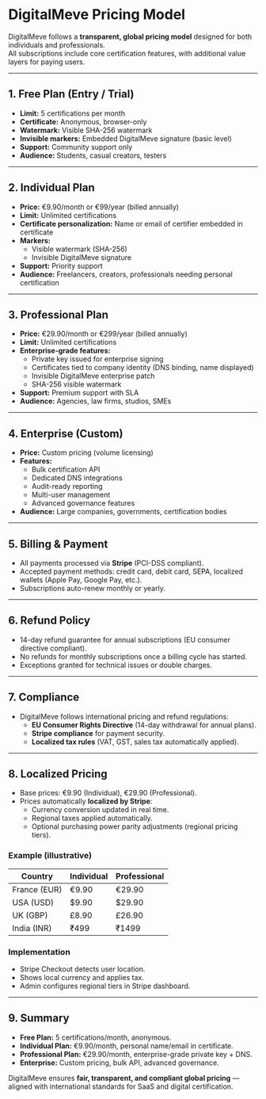 # DigitalMeve Pricing Model

DigitalMeve follows a **transparent, global pricing model** designed for both individuals and professionals.  
All subscriptions include core certification features, with additional value layers for paying users.

---

## 1. Free Plan (Entry / Trial)

- **Limit:** 5 certifications per month  
- **Certificate:** Anonymous, browser-only  
- **Watermark:** Visible SHA-256 watermark  
- **Invisible markers:** Embedded DigitalMeve signature (basic level)  
- **Support:** Community support only  
- **Audience:** Students, casual creators, testers  

---

## 2. Individual Plan

- **Price:** €9.90/month or €99/year (billed annually)  
- **Limit:** Unlimited certifications  
- **Certificate personalization:** Name or email of certifier embedded in certificate  
- **Markers:**  
  - Visible watermark (SHA-256)  
  - Invisible DigitalMeve signature  
- **Support:** Priority support  
- **Audience:** Freelancers, creators, professionals needing personal certification  

---

## 3. Professional Plan

- **Price:** €29.90/month or €299/year (billed annually)  
- **Limit:** Unlimited certifications  
- **Enterprise-grade features:**  
  - Private key issued for enterprise signing  
  - Certificates tied to company identity (DNS binding, name displayed)  
  - Invisible DigitalMeve enterprise patch  
  - SHA-256 visible watermark  
- **Support:** Premium support with SLA  
- **Audience:** Agencies, law firms, studios, SMEs  

---

## 4. Enterprise (Custom)

- **Price:** Custom pricing (volume licensing)  
- **Features:**  
  - Bulk certification API  
  - Dedicated DNS integrations  
  - Audit-ready reporting  
  - Multi-user management  
  - Advanced governance features  
- **Audience:** Large companies, governments, certification bodies  

---

## 5. Billing & Payment

- All payments processed via **Stripe** (PCI-DSS compliant).  
- Accepted payment methods: credit card, debit card, SEPA, localized wallets (Apple Pay, Google Pay, etc.).  
- Subscriptions auto-renew monthly or yearly.  

---

## 6. Refund Policy

- 14-day refund guarantee for annual subscriptions (EU consumer directive compliant).  
- No refunds for monthly subscriptions once a billing cycle has started.  
- Exceptions granted for technical issues or double charges.  

---

## 7. Compliance

- DigitalMeve follows international pricing and refund regulations:  
  - **EU Consumer Rights Directive** (14-day withdrawal for annual plans).  
  - **Stripe compliance** for payment security.  
  - **Localized tax rules** (VAT, GST, sales tax automatically applied).  

---

## 8. Localized Pricing

- Base prices: €9.90 (Individual), €29.90 (Professional).  
- Prices automatically **localized by Stripe**:  
  - Currency conversion updated in real time.  
  - Regional taxes applied automatically.  
  - Optional purchasing power parity adjustments (regional pricing tiers).  

### Example (illustrative)

| Country        | Individual | Professional |
|----------------|------------|---------------|
| France (EUR)   | €9.90      | €29.90        |
| USA (USD)      | $9.90      | $29.90        |
| UK (GBP)       | £8.90      | £26.90        |
| India (INR)    | ₹499       | ₹1499         |

### Implementation

- Stripe Checkout detects user location.  
- Shows local currency and applies tax.  
- Admin configures regional tiers in Stripe dashboard.  

---

## 9. Summary

- **Free Plan:** 5 certifications/month, anonymous.  
- **Individual Plan:** €9.90/month, personal name/email in certificate.  
- **Professional Plan:** €29.90/month, enterprise-grade private key + DNS.  
- **Enterprise:** Custom pricing, bulk API, advanced governance.  

DigitalMeve ensures **fair, transparent, and compliant global pricing** — aligned with international standards for SaaS and digital certification.
